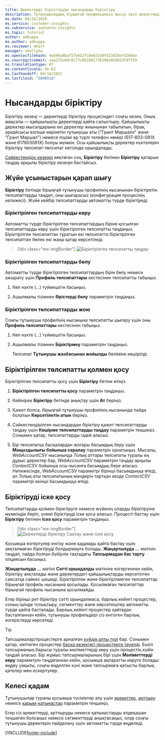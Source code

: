 ```yaml
---
title: Деректерді біріктіруде нысандарды біріктіру
description: Тұтынушылардың бірыңғай профильдерін жасау үшін деректерді біріктіріңіз.
ms.date: 04/16/2020
ms.service: customer-insights
ms.subservice: audience-insights
ms.topic: tutorial
author: adkuppa
ms.author: adkuppa
ms.reviewer: mhart
manager: shellyha
ms.openlocfilehash: 4ad06a0baf57e612fc0e0214dfd23d28e7d2b6be
ms.sourcegitcommit: aaa275c60c0c77c88196277b266a91d653f8f759
ms.translationtype: HT
ms.contentlocale: kk-KZ
ms.lasthandoff: 04/14/2021
ms.locfileid: "5896518"
---
```

# <a name="merge-entities"></a>Нысандарды біріктіру

Біріктіру кезеңі — деректерді біріктіру процесіндегі соңғы кезең. Оның мақсаты — қайшылықты деректерді қайта салыстыру. Қайшылықты деректер мысалдарына екі деректер жиынынан табылатын, бірақ әрқайсысы өзгеше көрінетін тұтынушы аты ("Грант Маршалл" және "Грант Маршал") немесе пішімі әр түрлі телефон нөмірі (617-803-091X және 617803091X) болуы мүмкін. Осы қайшылықты деректер нүктелерін біріктіру төлсипат-төлсипат негізінде орындалады.

[Сәйкестендіру кезеңін](match-entities.md) аяқтаған соң, **Біріктіру** бетінен **Біріктіру** қатарын таңдау арқылы біріктіру кезеңін бастайсыз.

## <a name="review-system-recommendations"></a>Жүйе ұсыныстарын қарап шығу

**Біріктіру** бетінде бірыңғай тұтынушы профилінің нысанынан біріктіретін төлсипаттарды таңдап, оны шығарасыз (конфигурация процесінің нәтижесі). Жүйе кейбір төлсипаттарды автоматты түрде біріктіреді.

### <a name="view-merged-attributes"></a>Біріктірілген төлсипаттарды көру

Автоматты түрде біріктірілген төлсипаттардың біріне қосылған төлсипаттарды көру үшін біріктірілген төлсипатты таңдаңыз. Біріктірілген төлсипаттан тұратын екі төлсипатта біріктірілген төлсипаттан бөлек екі жаңа қатар көрсетіледі.

> [!div class="mx-imgBorder"]
> ![Біріктірілген төлсипатты таңдау](media/configure-data-merge-profile-attributes.png "Біріктірілген төлсипатты таңдау")

### <a name="separate-merged-attributes"></a>Біріктірілген төлсипаттарды бөлу

Автоматты түрде біріктірілген төлсипаттардың бірін бөлу немесе ажырату үшін **Профиль төлсипаттары** кестесінен төлсипатты табыңыз.

1. Көп нүкте (...) түймешігін басыңыз.
  
2. Ашылмалы тізімнен **Өрістерді бөлу** параметрін таңдаңыз.

### <a name="remove-merged-attributes"></a>Біріктірілген төлсипаттарды жою

Соңғы тұтынушы профилінің нысанына төлсипатты шығару үшін оны **Профиль төлсипаттары** кестесінен табыңыз.

1. Көп нүкте (...) түймешігін басыңыз.
  
2. Ашылмалы тізімнен **Біріктірмеу** параметрін таңдаңыз.

   Төлсипат **Тұтынушы жазбасынан жойылды** бөліміне көшірілді.

## <a name="manually-add-a-merged-attribute"></a>Біріктірілген төлсипатты қолмен қосу

Біріктірілген төлсипатты қосу үшін **Біріктіру** бетіне өтіңіз.

1. **Біріктірілген төлсипатты қосу** параметрін таңдаңыз.

2. Кейінірек **Біріктіру** бетінде анықтау үшін **Ат** беріңіз.

3. Қажет болса, бірыңғай тұтынушы профилінің нысанында пайда болатын **Көрсетілетін атын** беріңіз.

4. Сәйкестендірілген нысандардан біріктіру қажет төлсипаттарды таңдау үшін **Көшірме төлсипаттарды таңдау** параметрін теңшеңіз. Сонымен қатар, төлсипаттарды іздей аласыз.

5. Бір төлсипатқа басқалардан жоғары басымдық беру үшін **Маңыздылығы бойынша саралау** параметрін орнатыңыз. Мысалы, *WebAccountCSV* нысанында *Толық аттары* төлсипаты туралы ең дұрыс деректер бар, *WebAccountCSV* параметрін таңдау арқылы *ContactCSV* бойынша осы нысанға басымдық бере аласыз. Нәтижесінде, *WebAccountCSV* параметрі бірінші басымдыққа өтеді, ал *Толық аты* төлсипатының мәндерін тартқан кезде *ContactCSV* параметрі екінші басымдыққа өтеді.

## <a name="run-your-merge"></a>Біріктіруді іске қосу

Төлсипаттарды қолмен біріктіруге немесе жүйенің оларды біріктіруіне мүмкіндік беріп, үнемі біріктіруді іске қоса аласыз. Процесті бастау үшін **Біріктіру** бетінен **Іске қосу** параметрін таңдаңыз.

> [!div class="mx-imgBorder"]
> ![Деректерді біріктіру Сақтау және іске қосу](media/configure-data-merge-save-run.png "Деректерді біріктіру Сақтау және іске қосу")

Қосымша өзгертулер енгізу және қадамды қайта бастау үшін аяқталмаған біріктіруді болдырмауға болады. **Жаңартылуда ...** мәтінін таңдап, пайда болған бүйірлік тақтадағы **Тапсырмадан бас тарту** опциясын басыңыз.

**Жаңартылуда ...** мәтіні **Сәтті орындалды** мәтініне өзгергеннен кейін, біріктіру аяқталады және деректердегі қайшылықтарды  көрсетілген саясатқа сәйкес шешеді. Біріктірілген және біріктірілмеген төлсипаттар бірыңғай профиль нысанына қосылады. Қосылмаған төлсипаттар бірыңғай профиль нысанына қосылмайды.

Егер бірінші рет біріктіру сәтті орындалмаса, барлық кейінгі процестер, соның ішінде толықтыру, сегменттеу және көрсеткіштер автоматты түрде қайта басталады. Барлық кейінгі процестер қайтадан басталғаннан кейін, тұтынушы профильдері сіз енгізген барлық өзгерістерді көрсетеді.

> [!TIP]
> Тапсырмалар/процестерге арналған [күйдің алты түрі](system.md#status-types) бар. Сонымен қатар, көптеген процестер [басқа кезектегі процестерге тәуелді](system.md#refresh-policies). Бүкіл тапсырманың барысы туралы мәліметтерді көру үшін процестің күйін таңдай аласыз. Бір жұмыс тапсырмаларының бірі үшін **Мәліметтерді көру** параметрін таңдағаннан кейін, қосымша ақпаратты көруге болады: өңдеу уақыты, соңғы өңделген күні және тапсырмаға қатысты барлық қателер мен ескертулер.

## <a name="next-step"></a>Келесі қадам

Тұтынушылар туралы қосымша түсініктер алу үшін [әрекеттер](activities.md), [арттыру](enrichment-hub.md) немесе [қарым-қатынастар](relationships.md) параметрін теңшеңіз.

Егер сіз әрекеттерді, арттыруды немесе қатынастарды әлдеқашан теңшеген болсаңыз немесе сегменттерді анықтасаңыз, олар соңғы тұтынушы деректерін пайдалану үшін автоматты түрде өңделеді.




[!INCLUDE[footer-include](../includes/footer-banner.md)]